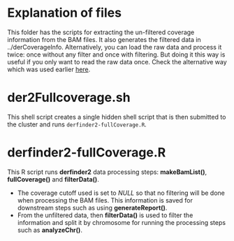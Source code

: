 Explanation of files
====================

This folder has the scripts for extracting the un-filtered coverage information from the BAM files. It also generates the filtered data in ../derCoverageInfo. Alternatively, you can load the raw data and process it twice: once without any filter and once with filtering. But doing it this way is useful if you only want to read the raw data once. Check the alternative way which was used earlier [here](https://github.com/lcolladotor/derfinderExample/tree/v0.0.13/fullCoverage).

# der2Fullcoverage.sh

This shell script creates a single hidden shell script that is then submitted to the cluster and runs `derfinder2-fullCoverage.R`.

# derfinder2-fullCoverage.R

This R script runs __derfinder2__ data processing steps: __makeBamList()__, __fullCoverage()__ and __filterData()__. 

* The coverage cutoff used is set to _NULL_ so that no filtering will be done when processing the BAM files. This information is saved for downstream steps such as using __generateReport()__.
* From the unfiltered data, then __filterData()__ is used to filter the information and split it by chromosome for running the processing steps such as __analyzeChr()__.
